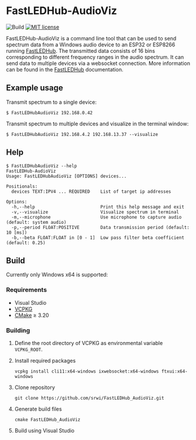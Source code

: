 # FastLEDHub-AudioViz

![Build](https://github.com/srwi/FastLEDHub_AudioViz/actions/workflows/build.yml/badge.svg)
[![MIT license](https://img.shields.io/badge/license-MIT-blue.svg)](https://github.com/srwi/FastLEDHub_AudioViz/blob/master/LICENSE)

FastLEDHub-AudioViz is a command line tool that can be used to send spectrum data from a Windows audio device to an ESP32 or ESP8266 running [FastLEDHub](https://github.com/srwi/FastLEDHub). The transmitted data consists of 16 bins corresponding to different frequency ranges in the audio spectrum. It can send data to multiple devices via a websocket connection. More information can be found in the [FastLEDHub](https://github.com/srwi/FastLEDHub) documentation.

## Example usage

Transmit spectrum to a single device:

```console
$ FastLEDHubAudioViz 192.168.0.42
```

Transmit spectrum to multiple devices and visualize in the terminal window:

```console
$ FastLEDHubAudioViz 192.168.4.2 192.168.13.37 --visualize
```

## Help

```console
$ FastLEDHubAudioViz --help
FastLEDHub-AudioViz
Usage: FastLEDHubAudioViz [OPTIONS] devices...

Positionals:
  devices TEXT:IPV4 ... REQUIRED    List of target ip addresses

Options:
  -h,--help                         Print this help message and exit
  -v,--visualize                    Visualize spectrum in terminal
  -m,--microphone                   Use microphone to capture audio (default: system audio)
  -p,--period FLOAT:POSITIVE        Data transmission period (default: 10 [ms])
  -b,--beta FLOAT:FLOAT in [0 - 1]  Low pass filter beta coefficient (default: 0.25)
```

## Build

Currently only Windows x64 is supported:

### Requirements

- Visual Studio
- [VCPKG](https://vcpkg.io/en/getting-started.html)
- [CMake](https://cmake.org/) ≥ 3.20

### Building

1. Define the root directory of VCPKG as environmental variable `VCPKG_ROOT`.
2. Install required packages

      `vcpkg install cli11:x64-windows ixwebsocket:x64-windows ftxui:x64-windows`
3. Clone repository

      `git clone https://github.com/srwi/FastLEDHub_AudioViz.git`
4. Generate build files

      `cmake FastLEDHub_AudioViz`
5. Build using Visual Studio